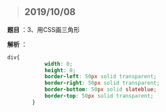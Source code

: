 > ## 2019/10/08

**题目** ：3、用CSS画三角形

**解析** ：

~~~css
div{
            width: 0;
            height: 0;
            border-left: 50px solid transparent;
            border-right: 50px solid transparent;
            border-bottom: 50px solid slateblue;
            border-top: 50px solid transparent;
        }
~~~

